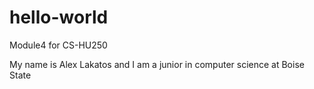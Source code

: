 # hello-world
Module4 for CS-HU250

My name is Alex Lakatos and I am a junior in computer science at Boise State

